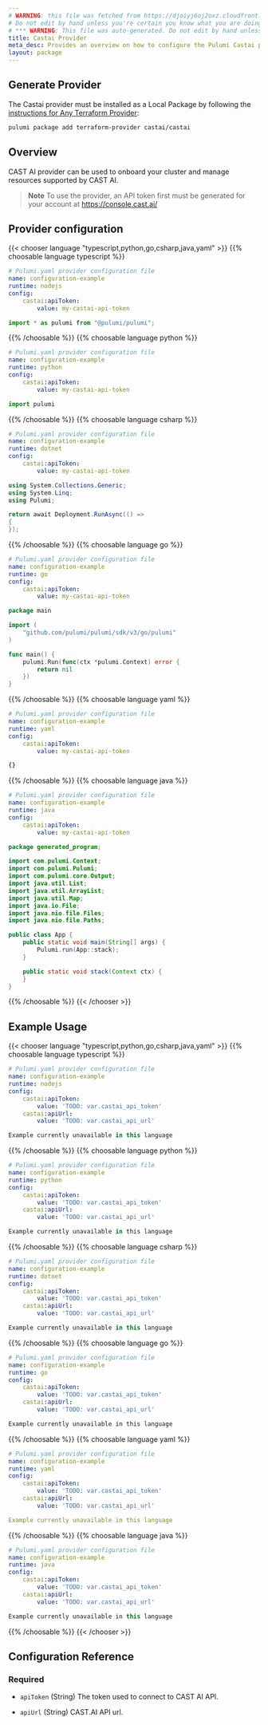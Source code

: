 ```yaml
---
# WARNING: this file was fetched from https://djoiyj6oj2oxz.cloudfront.net/docs/registry.opentofu.org/castai/castai/7.48.1/index.md
# Do not edit by hand unless you're certain you know what you are doing!
# *** WARNING: This file was auto-generated. Do not edit by hand unless you're certain you know what you are doing! ***
title: Castai Provider
meta_desc: Provides an overview on how to configure the Pulumi Castai provider.
layout: package
---
```


## Generate Provider

The Castai provider must be installed as a Local Package by following the [instructions for Any Terraform Provider](https://www.pulumi.com/registry/packages/terraform-provider/):

```bash
pulumi package add terraform-provider castai/castai
```
## Overview

CAST AI provider can be used to onboard your cluster and manage resources supported by CAST AI.

> **Note** To use the provider, an API token first must be generated for your account at <https://console.cast.ai/>
## Provider configuration



{{< chooser language "typescript,python,go,csharp,java,yaml" >}}
{{% choosable language typescript %}}
```yaml
# Pulumi.yaml provider configuration file
name: configuration-example
runtime: nodejs
config:
    castai:apiToken:
        value: my-castai-api-token

```
```typescript
import * as pulumi from "@pulumi/pulumi";

```
{{% /choosable %}}
{{% choosable language python %}}
```yaml
# Pulumi.yaml provider configuration file
name: configuration-example
runtime: python
config:
    castai:apiToken:
        value: my-castai-api-token

```
```python
import pulumi

```
{{% /choosable %}}
{{% choosable language csharp %}}
```yaml
# Pulumi.yaml provider configuration file
name: configuration-example
runtime: dotnet
config:
    castai:apiToken:
        value: my-castai-api-token

```
```csharp
using System.Collections.Generic;
using System.Linq;
using Pulumi;

return await Deployment.RunAsync(() =>
{
});

```
{{% /choosable %}}
{{% choosable language go %}}
```yaml
# Pulumi.yaml provider configuration file
name: configuration-example
runtime: go
config:
    castai:apiToken:
        value: my-castai-api-token

```
```go
package main

import (
	"github.com/pulumi/pulumi/sdk/v3/go/pulumi"
)

func main() {
	pulumi.Run(func(ctx *pulumi.Context) error {
		return nil
	})
}
```
{{% /choosable %}}
{{% choosable language yaml %}}
```yaml
# Pulumi.yaml provider configuration file
name: configuration-example
runtime: yaml
config:
    castai:apiToken:
        value: my-castai-api-token

```
```yaml
{}
```
{{% /choosable %}}
{{% choosable language java %}}
```yaml
# Pulumi.yaml provider configuration file
name: configuration-example
runtime: java
config:
    castai:apiToken:
        value: my-castai-api-token

```
```java
package generated_program;

import com.pulumi.Context;
import com.pulumi.Pulumi;
import com.pulumi.core.Output;
import java.util.List;
import java.util.ArrayList;
import java.util.Map;
import java.io.File;
import java.nio.file.Files;
import java.nio.file.Paths;

public class App {
    public static void main(String[] args) {
        Pulumi.run(App::stack);
    }

    public static void stack(Context ctx) {
    }
}
```
{{% /choosable %}}
{{< /chooser >}}
## Example Usage

{{< chooser language "typescript,python,go,csharp,java,yaml" >}}
{{% choosable language typescript %}}
```yaml
# Pulumi.yaml provider configuration file
name: configuration-example
runtime: nodejs
config:
    castai:apiToken:
        value: 'TODO: var.castai_api_token'
    castai:apiUrl:
        value: 'TODO: var.castai_api_url'

```
```typescript
Example currently unavailable in this language
```
{{% /choosable %}}
{{% choosable language python %}}
```yaml
# Pulumi.yaml provider configuration file
name: configuration-example
runtime: python
config:
    castai:apiToken:
        value: 'TODO: var.castai_api_token'
    castai:apiUrl:
        value: 'TODO: var.castai_api_url'

```
```python
Example currently unavailable in this language
```
{{% /choosable %}}
{{% choosable language csharp %}}
```yaml
# Pulumi.yaml provider configuration file
name: configuration-example
runtime: dotnet
config:
    castai:apiToken:
        value: 'TODO: var.castai_api_token'
    castai:apiUrl:
        value: 'TODO: var.castai_api_url'

```
```csharp
Example currently unavailable in this language
```
{{% /choosable %}}
{{% choosable language go %}}
```yaml
# Pulumi.yaml provider configuration file
name: configuration-example
runtime: go
config:
    castai:apiToken:
        value: 'TODO: var.castai_api_token'
    castai:apiUrl:
        value: 'TODO: var.castai_api_url'

```
```go
Example currently unavailable in this language
```
{{% /choosable %}}
{{% choosable language yaml %}}
```yaml
# Pulumi.yaml provider configuration file
name: configuration-example
runtime: yaml
config:
    castai:apiToken:
        value: 'TODO: var.castai_api_token'
    castai:apiUrl:
        value: 'TODO: var.castai_api_url'

```
```yaml
Example currently unavailable in this language
```
{{% /choosable %}}
{{% choosable language java %}}
```yaml
# Pulumi.yaml provider configuration file
name: configuration-example
runtime: java
config:
    castai:apiToken:
        value: 'TODO: var.castai_api_token'
    castai:apiUrl:
        value: 'TODO: var.castai_api_url'

```
```java
Example currently unavailable in this language
```
{{% /choosable %}}
{{< /chooser >}}
## Configuration Reference
### Required

- `apiToken` (String) The token used to connect to CAST AI API.

- `apiUrl` (String) CAST.AI API url.